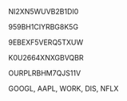 NI2XN5WUVB2B1DI0

959BH1CIYRBG8K5G

9EBEXF5VERQ5TXUW

K0U2664XNXGBVQBR

OURPLRBHM7QJS11V

GOOGL, AAPL, WORK, DIS, NFLX
